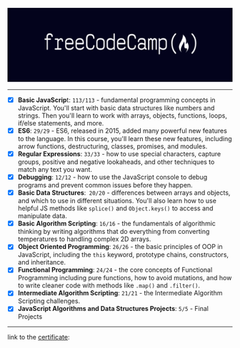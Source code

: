 ![](image/readme/1670200751261.png)

---



* [X] **Basic JavaScrip**t: `113/113` - fundamental programming concepts in JavaScript. You'll start with basic data structures like numbers and strings. Then you'll learn to work with arrays, objects, functions, loops, if/else statements, and more.
* [X] **ES6**: `29/29` - ES6, released in 2015, added many powerful new features to the language. In this course, you'll learn these new features, including arrow functions, destructuring, classes, promises, and modules.
* [X] **Regular Expressions**:  `33/33` - how to use special characters, capture groups, positive and negative lookaheads, and other techniques to match any text you want.
* [X] **Debugging**: `12/12` - how to use the JavaScript console to debug programs and prevent common issues before they happen.
* [X] **Basic Data Structures**:` 20/20` - differences between arrays and objects, and which to use in different situations. You'll also learn how to use helpful JS methods like `splice()` and `Object.keys()` to access and manipulate data.
* [X] **Basic Algorithm Scripting**: `16/16` - the fundamentals of algorithmic thinking by writing algorithms that do everything from converting temperatures to handling complex 2D arrays.
* [X] **Object Oriented Programming**: `26/26` - the basic principles of OOP in JavaScript, including the `this` keyword, prototype chains, constructors, and inheritance.
* [X] **Functional Programming**: `24/24` - the core concepts of Functional Programming including pure functions, how to avoid mutations, and how to write cleaner code with methods like `.map()` and `.filter()`.
* [X] **Intermediate Algorithm Scripting**: `21/21` - the Intermediate Algorithm Scripting challenges.
* [X] **JavaScript Algorithms and Data Structures Projects**: `5/5` - Final Projects

---

link to the [certificate](https://www.freecodecamp.org/certification/samuelsoutosilva/javascript-algorithms-and-data-structures):
